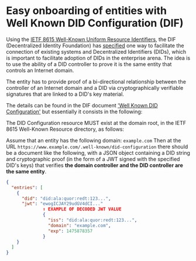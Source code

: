 # Easy onboarding of entities with Well Known DID Configuration (DIF)

Using the [IETF 8615 Well-Known Uniform Resource Identifiers](https://tools.ietf.org/html/rfc8615), the DIF (Decentralized Identity Foundation) has [specified](https://identity.foundation/specs/did-configuration/) one way to facilitate the connection of existing systems and Decentralized Identifiers (DIDs), which is important to facilitate adoption of DIDs in the enterprise arena. The idea is to use the ability of a DID controller to prove it is the same entity that controls an Internet domain.

The entity has to provide proof of a bi-directional relationship between the controller of an Internet domain and a DID via cryptographically verifiable signatures that are linked to a DID's key material.

The details can be found in the DIF document ['Well Known DID Configuration'](https://identity.foundation/specs/did-configuration/) but essentially it consists in the following:

The DID Configuration resource MUST exist at the domain root, in the IETF 8615 Well-Known Resource directory, as follows:

Assume that an entity has the following domain: `example.com`
Then at the URL `https://www.example.com/.well-known/did-configuration` there should be a document like the following, with a JSON object containing a DID string and cryptographic proof (in the form of a JWT signed with the specified DID's keys) that verifies **the domain controller and the DID controller are the same entity**.

```json
{
  "entries": [
    {
      "did": "did:ala:quor:redt:123...",
      "jwt": "ewogICJAY29udGV4dCI..."
              ↑ EXAMPLE OF DECODED JWT VALUE
              {
                "iss": "did:ala:quor:redt:123...",
                "domain": "example.com",
                "exp": 1475878357
              }
    }
  ]
}
```